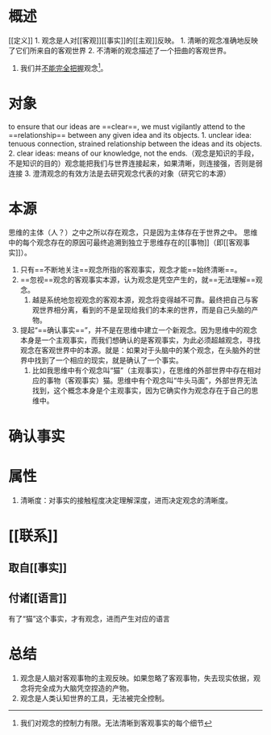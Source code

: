 # 概述
[[定义]] 
	1. 观念是人对[[客观]][[事实]]的[[主观]]反映。
		1. 清晰的观念准确地反映了它们所来自的客观世界
		2. 不清晰的观念描述了一个扭曲的客观世界。

1. 我们并<u>不能完全把握</u>观念[^3]。
# 对象
to ensure that our ideas are ==clear==, we must vigilantly attend to the ==relationship== between any given idea and its objects.
	1. unclear idea: tenuous connection, strained relationship between the ideas and its objects.
	2. clear ideas: means of our knowledge, not the ends.（观念是知识的手段，不是知识的目的）观念能把我们与世界连接起来，如果清晰，则连接强，否则是弱连接
	3. 澄清观念的有效方法是去研究观念代表的对象（研究它的本源）
# 本源
思维的主体（人？）之中之所以存在观念，只是因为主体存在于世界之中。
思维中的每个观念存在的原因可最终追溯到独立于思维存在的[[事物]]（即[[客观事实]]）。
1. 只有==不断地关注==观念所指的客观事实，观念才能==始终清晰==。
2. ==忽视==观念的客观事实本源，认为观念是凭空产生的，就==无法理解==观念。
	1. 越是系统地忽视观念的客观本源，观念将变得越不可靠。最终把自己与客观世界相分离，看到的不是呈现给我们的本来的世界，而是自己头脑的产物。
3. 提起“==确认事实==”，并不是在思维中建立一个新观念。因为思维中的观念本身是一个主观事实，而我们想确认的是客观事实，为此必须超越观念，寻找观念在客观世界中的本源。就是：如果对于头脑中的某个观念，在头脑外的世界中找到了一个相应的现实，就是确认了一个事实。
	1. 比如我思维中有个观念叫“猫”（主观事实），在思维的外部世界中存在相对应的事物（客观事实）猫。思维中有个观念叫“牛头马面”，外部世界无法找到，这个概念本身是个主观事实，因为它确实作为观念存在于自己的思维中。

# 确认事实

# 属性
1. 清晰度：对事实的接触程度决定理解深度，进而决定观念的清晰度。
# [[联系]] 
## 取自[[事实]] 
## 付诸[[语言]] 
有了“猫”这个事实，才有观念，进而产生对应的语言

# 总结
1. 观念是人脑对客观事物的主观反映。如果忽略了客观事物，失去现实依据，观念将完全成为大脑凭空捏造的产物。
2. 观念是人类认知世界的工具，无法被完全控制。

[^1]: 每个观念都源于对事实的描摹，但真实存在的事物却独立于观念之外。
[^2]: 如何检验观念是否正确反映了它和它的对象之间的关系？
[^3]: 我们对观念的控制力有限。无法清晰到客观事实的每个细节